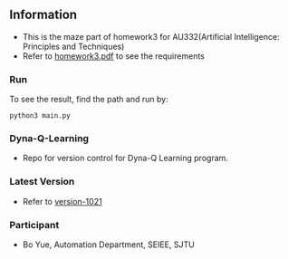## Information
- This is the maze part of homework3 for AU332(Artificial Intelligence: Principles and Techniques)
- Refer to [homework3.pdf](https://github.com/Bobyue0118/Dyna-Q-Learning/blob/master/homework3.pdf) to see the requirements
### Run
To see the result, find the path and run by:
```
python3 main.py  
 ```  
### Dyna-Q-Learning
- Repo for version control for Dyna-Q Learning program.  
### Latest Version
- Refer to [version-1021](https://github.com/Bobyue0118/Dyna-Q-Learning/tree/master/version-1021)
### Participant
- Bo Yue, Automation Department, SEIEE, SJTU
